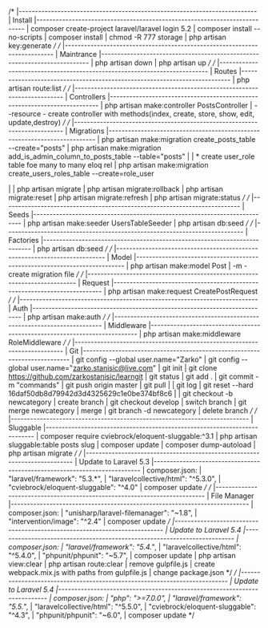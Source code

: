 /*
|--------------------------------------------------------------------------
| Install
|--------------------------------------------------------------------------
| composer create-project laravel/laravel login 5.2
| composer install --no-scripts
| composer install
| chmod -R 777 storage
| php artisan key:generate
*/
/*
|--------------------------------------------------------------------------
| Maintrance
|--------------------------------------------------------------------------
| php artisan down
| php artisan up
*/
/*
|--------------------------------------------------------------------------
| Routes
|--------------------------------------------------------------------------
| php artisan route:list
*/
/*
|--------------------------------------------------------------------------
| Controllers
|--------------------------------------------------------------------------
| php artisan make:controller PostsController
| --resource - create controller with methods(index, create, store, show, edit, update,destroy)
*/
/*
|--------------------------------------------------------------------------
| Migrations
|--------------------------------------------------------------------------
| php artisan make:migration create_posts_table --create="posts"
| php artisan make:migration add_is_admin_column_to_posts_table --table="posts"
|
| * create user_role table foe many to many eloq rel
| php artisan make:migration create_users_roles_table --create=role_user

|
| php artisan migrate
| php artisan migrate:rollback
| php artisan migrate:reset
| php artisan migrate:refresh
| php artisan migrate:status
*/
/*
|--------------------------------------------------------------------------
| Seeds
|--------------------------------------------------------------------------
| php artisan make:seeder UsersTableSeeder
| php artisan db:seed
*/
/*
|--------------------------------------------------------------------------
| Factories
|--------------------------------------------------------------------------
|  php artisan db:seed
*/
/*
|--------------------------------------------------------------------------
| Model
|--------------------------------------------------------------------------
| php artisan make:model Post
| -m - create migration file
*/
/*
|--------------------------------------------------------------------------
| Request
|--------------------------------------------------------------------------
| php artisan make:request CreatePostRequest
*/
/*
|--------------------------------------------------------------------------
| Auth
|--------------------------------------------------------------------------
| php artisan make:auth
*/
/*
|--------------------------------------------------------------------------
| Middleware
|--------------------------------------------------------------------------
| php artisan make:middleware RoleMiddleware
*/
/*
|--------------------------------------------------------------------------
| Git
|--------------------------------------------------------------------------
| git config --global user.name="Zarko"
| git config --global user.name="zarko.stanisic@live.com"
| git init
| git clone https://github.com/zarkostanisic/learngit
| git status
| git add .
| git commit -m "commands"
| git push origin master
| git pull
|
| git log
| git reset --hard 16daf50db8d79942d3d4325629c1e0be374bf8c6
|
| git checkout -b newcategory | create branch
| git checkout develop | switch branch
| git merge newcategory | merge
| git branch -d newcategory | delete branch
*/
/*
|--------------------------------------------------------------------------
| Sluggable
|--------------------------------------------------------------------------
| composer require cviebrock/eloquent-sluggable:^3.1
| php artisan sluggable:table posts slug
| composer update
| composer dump-autoload
| php artisan migrate
*/
/*
|--------------------------------------------------------------------------
| Update to Laravel 5.3
|--------------------------------------------------------------------------
| composer.json: 
|	"laravel/framework": "5.3.*",
| 	"laravelcollective/html": "^5.3.0",
|	"cviebrock/eloquent-sluggable": "^4.0"
| composer update
*/
/*
|--------------------------------------------------------------------------
| File Manager
|--------------------------------------------------------------------------
| composer.json: 
| 	"unisharp/laravel-filemanager": "~1.8",
|	"intervention/image": "^2.4"
| composer update
*/
|--------------------------------------------------------------------------
| Update to Laravel 5.4
|--------------------------------------------------------------------------
| composer.json: 
| 	"laravel/framework": "5.4.*",
|   "laravelcollective/html": "^5.4.0",
|	"phpunit/phpunit": "~5.7",
| composer update
| php artisan view:clear
| php artisan route:clear
| remove gulpfile.js
| create webpack.mix.js with paths from gulpfile.js
| change package.json
*/
*/
|--------------------------------------------------------------------------
| Update to Laravel 5.4
|--------------------------------------------------------------------------
| composer.json: 
|	"php": ">=7.0.0",
| 	"laravel/framework": "5.5.*",
|   "laravelcollective/html": "^5.5.0",
|	"cviebrock/eloquent-sluggable": "^4.3",
|	"phpunit/phpunit": "~6.0",
| composer update
*/
